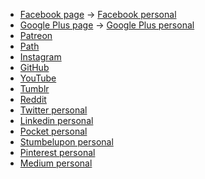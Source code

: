 - [Facebook page](https://www.facebook.com/szekelydata/) -> [Facebook personal](https://www.facebook.com/csaladenes/)   
- [Google Plus page](https://aboutme.google.com/b/101974607759220766833/) -> [Google Plus personal](https://plus.google.com/u/0/100943737036023614165)  
- [Patreon](https://www.patreon.com/szekelydata) 
- [Path](https://www.path.com/58e0f0559c359f5424ef5bda)  
- [Instagram](https://www.instagram.com/szekely_data/)  
- [GitHub](https://github.com/csaladenes/szekelydata)  
- [YouTube](https://www.youtube.com/channel/UC1PeEccTBNsEJaB6jOjjQYQ)  
- [Tumblr](https://www.tumblr.com/blog/szekleydata)  
- [Reddit](https://www.reddit.com/domain/csaladenes.egologo.ro/)  
- [Twitter personal](https://twitter.com/csaladenes)  
- [Linkedin personal](https://www.linkedin.com/in/csaladenes/)  
- [Pocket personal](https://getpocket.com/@683gfdx3p1fn2A35c5Td76bTGdAfpI74805Z65D918G7bzC666b99dy1Pe7Zxf54)  
- [Stumbelupon personal](http://www.stumbleupon.com/stumbler/dcsala)  
- [Pinterest personal](https://www.pinterest.com/csaladenes/)  
- [Medium personal](https://medium.com/@csaladenes)  

